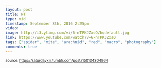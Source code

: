 ```yaml
---
layout: post
title: NT
type: vid
timestamp: September 8th, 2016 2:25pm
video: 
image: http://i3.ytimg.com/vi/6-nTPKJZxsQ/hqdefault.jpg
link: https://www.youtube.com/watch?v=6-nTPKJZxsQ
tags: ["spider", "mite", "arachnid", "red", "macro", "photography"]
comments: true
---
```

  
<small>source: https://saturdayxiii.tumblr.com/post/150134304964</small>